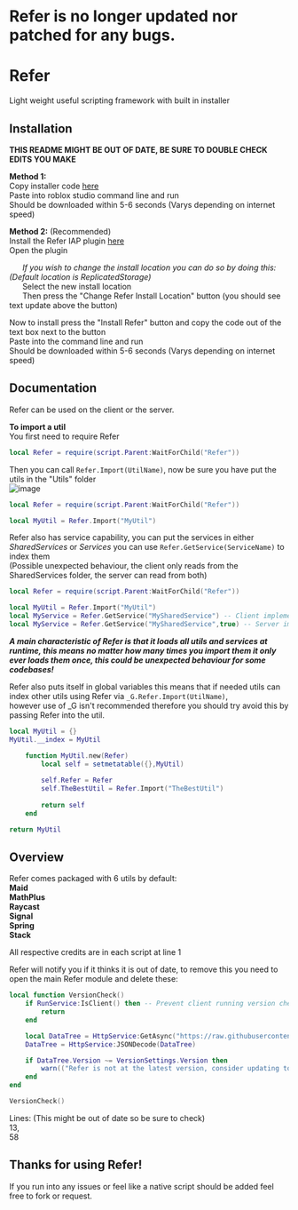 # Refer is no longer updated nor patched for any bugs.

# Refer
Light weight useful scripting framework with built in installer

## Installation
**THIS README MIGHT BE OUT OF DATE, BE SURE TO DOUBLE CHECK EDITS YOU MAKE**<br>

**Method 1:**<br>
Copy installer code [here](https://raw.githubusercontent.com/JakeyWasTaken/Refer/main/Installer.lua)<br>
Paste into roblox studio command line and run<br>
Should be downloaded within 5-6 seconds (Varys depending on internet speed)<br>

**Method 2:** (Recommended)<br>
Install the Refer IAP plugin [here](https://www.roblox.com/library/11240458509/ReferIAP)<br>
Open the plugin<br>

&nbsp;&nbsp;&nbsp;&nbsp;&nbsp;&nbsp;*If you wish to change the install location you can do so by doing this: (Default location is ReplicatedStorage)*<br>
&nbsp;&nbsp;&nbsp;&nbsp;&nbsp;&nbsp;Select the new install location<br>
&nbsp;&nbsp;&nbsp;&nbsp;&nbsp;&nbsp;Then press the "Change Refer Install Location" button (you should see text update above the button)<br>

Now to install press the "Install Refer" button and copy the code out of the text box next to the button<br>
Paste into the command line and run<br>
Should be downloaded within 5-6 seconds (Varys depending on internet speed)<br>

## Documentation
Refer can be used on the client or the server.<br>

**To import a util**<br>
You first need to require Refer

```lua
local Refer = require(script.Parent:WaitForChild("Refer"))
```


Then you can call ```Refer.Import(UtilName)```, now be sure you have put the utils in the "Utils" folder <br>
![image](https://user-images.githubusercontent.com/75340712/195959999-0d8ecd92-3106-4504-b431-a5b7f299f0be.png)
```lua
local Refer = require(script.Parent:WaitForChild("Refer"))

local MyUtil = Refer.Import("MyUtil")
```


Refer also has service capability, you can put the services in either *SharedServices* or *Services* you can use ```Refer.GetService(ServiceName)``` to index them<br>
(Possible unexpected behaviour, the client only reads from the SharedServices folder, the server can read from both)
```lua
local Refer = require(script.Parent:WaitForChild("Refer"))

local MyUtil = Refer.Import("MyUtil")
local MyService = Refer.GetService("MySharedService") -- Client implementation
local MyService = Refer.GetService("MySharedService",true) -- Server implementation
```



***A main characteristic of Refer is that it loads all utils and services at runtime, this means no matter how many times you import them it only ever loads them once, this could be unexpected behaviour for some codebases!***<br>

Refer also puts itself in global variables this means that if needed utils can index other utils using Refer via ```_G.Refer.Import(UtilName)```,<br>
however use of _G isn't recommended therefore you should try avoid this by passing Refer into the util.<br>
```lua
local MyUtil = {}
MyUtil.__index = MyUtil

	function MyUtil.new(Refer)
		local self = setmetatable({},MyUtil)
		
		self.Refer = Refer
		self.TheBestUtil = Refer.Import("TheBestUtil")
		
		return self
	end

return MyUtil
```


## Overview
Refer comes packaged with 6 utils by default:<br>
**Maid**<br>
**MathPlus**<br>
**Raycast**<br>
**Signal**<br>
**Spring**<br>
**Stack**<br>

All respective credits are in each script at line 1<br>

Refer will notify you if it thinks it is out of date, to remove this you need to open the main Refer module and delete these:<br>
```lua
local function VersionCheck()
    if RunService:IsClient() then -- Prevent client running version check
        return
    end

    local DataTree = HttpService:GetAsync("https://raw.githubusercontent.com/JakeyWasTaken/Refer/main/datatree.json")
    DataTree = HttpService:JSONDecode(DataTree)

    if DataTree.Version ~= VersionSettings.Version then
        warn(("Refer is not at the latest version, consider updating to version %s (Current version: %s)"):format(DataTree.Version,VersionSettings.Version))
    end
end
```
```lua
VersionCheck()
```

Lines: (This might be out of date so be sure to check)<br>
13,<br>
58<br>

## Thanks for using Refer!
If you run into any issues or feel like a native script should be added feel free to fork or request.
